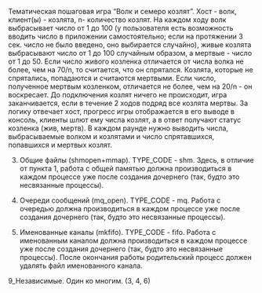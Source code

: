 Тематическая пошаговая игра “Волк и семеро козлят”. Хост - волк, клиент(ы) - козлята, n- количество козлят. На каждом ходу волк выбрасывает число от 1 до 100 (у пользователя есть возможность вводить число в приложении самостоятельно; если на протяжении 3 сек. число не было введено, оно выбирается случайно), живые козлята выбрасывают число от 1 до 100 случайным образом, а мертвые - число от 1 до 50. Если число живого козленка отличается от числа волка не более, чем на 70/n, то считается, что он спрятался. Козлята, которые не спрятались, попадаются и считаются мертвыми. Если число, полученное мертвым козленком, отличается не более, чем на 20/n - он воскресает. До подключения козлят ничего не происходит, игра заканчивается, если в течение 2 ходов подряд все козлята мертвы. За логику отвечает хост, прогресс игры отображается в его выводе в консоль, клиенты шлют ему числа козлят, а в ответ получают статус козленка (жив, мертв). В каждом раунде нужно выводить числа, выбрасываемые волком и козлятами и число спрятавшихся, попавшихся и мертвых козлят.


3. Общие файлы (shmopen+mmap). TYPE_CODE - shm. Здесь, в отличие от пункта 1, работа с общей памятью должна производиться в каждом процессе уже после создания дочернего (так, будто это несвязанные процессы).

4. Очереди сообщений (mq_open). TYPE_CODE - mq. Работа с очередью должна производиться в каждом процессе уже после создания дочернего (так, будто это несвязанные процессы).

6. Именованные каналы (mkfifo). TYPE_CODE - fifo. Работа с именованным каналом должна производиться в каждом процессе уже после создания дочернего (так, будто это несвязанные процессы). После окончания работы родительский процесс должен удалять файл именованного канала.


9_Независимые. Один ко многим. (3, 4, 6)
